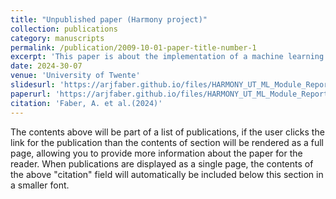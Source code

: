 ```yaml
---
title: "Unpublished paper (Harmony project)"
collection: publications
category: manuscripts
permalink: /publication/2009-10-01-paper-title-number-1
excerpt: 'This paper is about the implementation of a machine learning module for service robots in hospitals.'
date: 2024-30-07
venue: 'University of Twente'
slidesurl: 'https://arjfaber.github.io/files/HARMONY_UT_ML_Module_Report.pdf'
paperurl: 'https://arjfaber.github.io/files/HARMONY_UT_ML_Module_Report.pdf'
citation: 'Faber, A. et al.(2024)'
---
```


The contents above will be part of a list of publications, if the user clicks the link for the publication than the contents of section will be rendered as a full page, allowing you to provide more information about the paper for the reader. When publications are displayed as a single page, the contents of the above "citation" field will automatically be included below this section in a smaller font.
